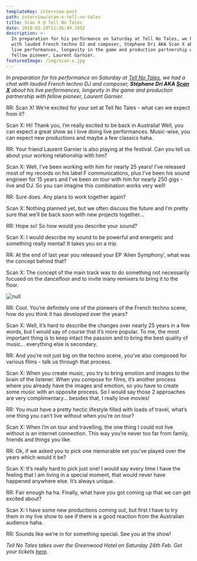 ```yaml
---
templateKey: interview-post
path: interview/scan-x-tell-no-tales
title: Scan X @ Tell No Tales
date: 2018-02-19T11:26:49.195Z
description: >-
  In preparation for his performance on Saturday at Tell No Tales, we had a chat
  with lauded French techno DJ and composer, Stéphane Dri AKA Scan X about his
  live performances, longevity in the game and production partnership with
  fellow pioneer, Laurent Garnier. 
featuredImage: /img/scan-x.jpg
---
```

_In preparation for his performance on Saturday at [Tell No Tales](https://www.facebook.com/tellnotalesau), we had a chat with lauded French techno DJ and composer, **Stéphane Dri AKA [Scan X](https://www.facebook.com/scanxmusic/)** about his live performances, longevity in the game and production partnership with fellow pioneer, Laurent Garnier._

RR: Scan X! We’re excited for your set at Tell No Tales - what can we expect from it?

Scan X: Hi! Thank you, I’m really excited to be back in Australia! Well, you can expect a great show as I love doing live performances. Music-wise, you can expect new productions and maybe a few classics haha.

RR: Your friend Laurent Garnier is also playing at the festival. Can you tell us about your working relationship with him? 

Scan X: Well, I’ve been working with him for nearly 25 years! I’ve released most of my records on his label F communications, plus I’ve been his sound engineer for 15 years and I’ve been on tour with him for nearly 250 gigs - live and DJ. So you can imagine this combination works very well! 

RR: Sure does. Any plans to work together again? 

Scan X: Nothing  planned yet, but we often discuss the future and I’m pretty sure that we’ll be back soon with new projects together... 

RR: Hope so! So how would you describe your sound? 

Scan X: I would describe my sound to be powerful and energetic and something really mental! It takes you on a trip. 

RR: At the end of last year you released your EP ‘Alien Symphony’, what was the concept behind that? 

Scan X: The concept of the main track was to do something not necessarily focused on the dancefloor and to invite many remixers to bring it to the floor.

![null](https://puu.sh/zr3lw/3a066dd2ad.png)

RR: Cool. You’re definitely one of the pioneers of the French techno scene, how do you think it has developed over the years? 

Scan X: Well, it’s hard to describe the changes over nearly 25 years in a few words, but I would say of course that it’s more popular. To me, the most important thing is to keep intact the passion and to bring the best quality of music... everything else is secondary.

RR: And you’re not just big on the techno scene, you’ve also composed for various films - talk us through that process. 

Scan X: When you create music, you try to bring emotion and images to the brain of the listener. When you compose for films, it’s another process where you already have the images and emotion, so you have to create some music with an opposite process. So I would say those 2 approaches are very complimentary... besides that, I really love movies!

RR: You must have a pretty hectic lifestyle filled with loads of travel, what’s one thing you can’t live without when you’re on tour?

Scan X: When I’m on tour and travelling, the one thing I could not live without is an internet connection. This way you’re never too far from family, friends and things you like. 

RR: Ok, if we asked you to pick one memorable set you’ve played over the years which would it be? 

Scan X: It’s really hard to pick just one! I would say every time I have the feeling that I am living in a special moment, that would never have happened anywhere else. It’s always unique.

RR: Fair enough ha ha. Finally, what have you got coming up that we can get excited about? 

Scan X: I have some new productions coming out, but first I have to try them in my live show to see if there is a good reaction from the Australian audience haha.

RR: Sounds like we’re in for something special. See you at the show!

_Tell No Tales takes over the Greenwood Hotel on Saturday 24th Feb. Get your tickets _[_here_](https://www.eventbrite.com.au/e/tell-no-tales-sydney-tickets-41258327769)_._
